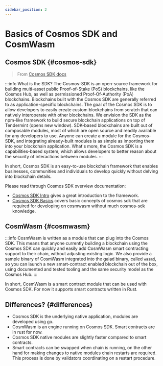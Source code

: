 ```yaml
---
sidebar_position: 2
---
```


# Basics of Cosmos SDK and CosmWasm

## Cosmos SDK {#cosmos-sdk}

> From [Cosmos SDK docs](https://docs.cosmos.network/v0.43/intro/overview.html)

:::info
What is the SDK?
The Cosmos-SDK is an open-source framework for building multi-asset public Proof-of-Stake (PoS)
blockchains, like the Cosmos Hub, as well as permissioned Proof-Of-Authority (PoA) blockchains. Blockchains built with
the Cosmos SDK are generally referred to as application-specific blockchains.
The goal of the Cosmos SDK is to allow developers to easily create custom blockchains from scratch that can natively
interoperate with other blockchains. We envision the SDK as the npm-like framework to build secure blockchain
applications on top of Tendermint (opens new window). SDK-based blockchains are built out of composable modules,
most of which are open source and readily available for any developers to use. Anyone can create a module for the
Cosmos-SDK, and integrating already-built modules is as simple as importing them into your blockchain application.
What's more, the Cosmos SDK is a capabilities-based system, which allows developers to better reason about the security
of interactions between modules.
:::

In short, Cosmos SDK is an easy-to-use blockchain framework that enables businesses, communities and individuals to develop quickly without delving
into
blockchain details.

Please read through Cosmos SDK overview documentation:

- [Cosmos SDK Intro](https://docs.cosmos.network/master/intro) gives a great introduction to the framework.
- [Cosmos SDK Basics](https://docs.cosmos.network/master/basics) covers basic concepts of cosmos sdk that are required
  for developing on cosmwasm without much cosmos-sdk knowledge.

## CosmWasm {#cosmwasm}

:::info
CosmWasm is written as a module that can plug into the Cosmos SDK. This means that anyone currently building a
blockchain using the Cosmos SDK can quickly and easily add CosmWasm smart contracting support to their chain,
without adjusting existing logic. We also provide a sample binary of CosmWasm integrated into the gaiad binary,
called `wasmd`, so you can launch a new smart-contract enabled blockchain out of the box, using documented and tested
tooling and the same security model as the Cosmos Hub.
:::

In short, CosmWasm is a smart contract module that can be used with Cosmos SDK. For now it supports smart contracts
written in Rust.

## Differences? {#differences}

- Cosmos SDK is the underlying native application, modules are developed using go.
- CosmWasm is an engine running on Cosmos SDK. Smart contracts are in rust for now.
- Cosmos SDK native modules are slightly faster compared to smart contracts.
- Smart contracts can be swapped when chain is running, on the other hand for making changes to native modules chain
  restarts are required. This process is done by validators coordinating on a restart procedure.

